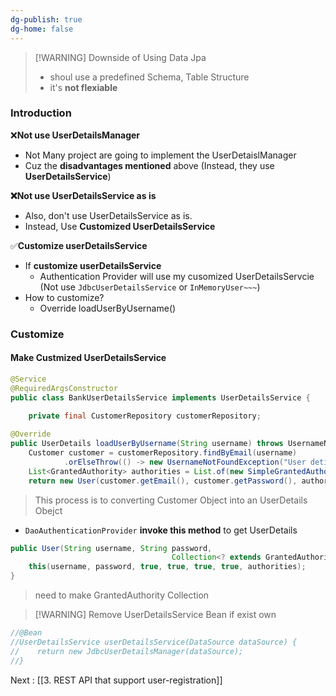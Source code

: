 ```yaml
---
dg-publish: true
dg-home: false
---
```


> [!WARNING] Downside of Using Data Jpa
> - shoul use a predefined Schema, Table Structure  
> - it's **not flexiable**  

### Introduction
❌**Not use UserDetailsManager** 
- Not Many project are going to implement the UserDetaislManager 
- Cuz the **disadvantages mentioned** above (Instead, they use **UserDetailsService**)

**❌Not use UserDetailsService as is**
- Also, don't use UserDetailsService as is. 
- Instead, Use **Customized UserDetailsService**

✅**Customize userDetailsService**
- If **customize userDetailsService**
	- Authentication Provider will use my cusomized UserDetailsServcie (Not use `JdbcUserDetailsService` or `InMemoryUser~~~`)
- How to customize?
	- Override loadUserByUsername() 

### Customize 


#### Make Custmized UserDetailsService

```java 
@Service  
@RequiredArgsConstructor  
public class BankUserDetailsService implements UserDetailsService {  
  
    private final CustomerRepository customerRepository;
```
```java 
@Override  
public UserDetails loadUserByUsername(String username) throws UsernameNotFoundException {  
    Customer customer = customerRepository.findByEmail(username)  
            .orElseThrow(() -> new UsernameNotFoundException("User detials not found for the user" + username));  
    List<GrantedAuthority> authorities = List.of(new SimpleGrantedAuthority(customer.getRole()));  
    return new User(customer.getEmail(), customer.getPassword(), authorities);
```
> This process is to converting Customer Object into an UserDetails Obejct 
- `DaoAuthenticationProvider` **invoke this method** to get UserDetails

```java 
public User(String username, String password, 
									Collection<? extends GrantedAuthority> authorities) {  
    this(username, password, true, true, true, true, authorities);  
}
```
> need to make GrantedAuthority Collection 

> [!WARNING] Remove UserDetailsService Bean if exist own 
```java 
//@Bean  
//UserDetailsService userDetailsService(DataSource dataSource) {  
//    return new JdbcUserDetailsManager(dataSource);  
//} 
```


Next : [[3. REST API that support user-registration]]
